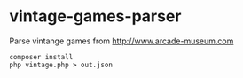 # vintage-games-parser
Parse vintange games from http://www.arcade-museum.com

```shell
composer install
php vintage.php > out.json
```

